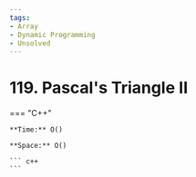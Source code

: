 ```yaml
---
tags:
- Array
- Dynamic Programming
- Unsolved
---
```



# 119. Pascal's Triangle II

=== "C++"

    **Time:** O()

    **Space:** O()

    ``` c++
    ```